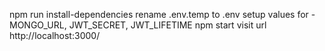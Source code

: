 npm run install-dependencies
rename .env.temp to .env
setup values for -MONGO_URL, JWT_SECRET, JWT_LIFETIME
npm start
visit url http://localhost:3000/
